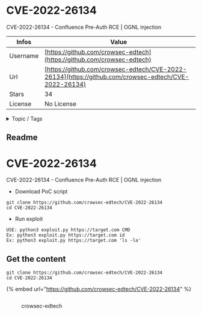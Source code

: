 # CVE-2022-26134

CVE-2022-26134 - Confluence Pre-Auth RCE | OGNL injection

| Infos    | Value                                                              |
| -------- | -------------------------------------------------------------------|
| Username | [https://github.com/crowsec-edtech](https://github.com/crowsec-edtech) |
| Url      | [https://github.com/crowsec-edtech/CVE-2022-26134](https://github.com/crowsec-edtech/CVE-2022-26134)                                               |
| Stars    | 34                                                          |
| License  | No License                                                        |

<details>

<summary>Topic / Tags</summary>



</details>

## Readme

# CVE-2022-26134
CVE-2022-26134 - Confluence Pre-Auth RCE | OGNL injection

- Download PoC script

```
git clone https://github.com/crowsec-edtech/CVE-2022-26134
cd CVE-2022-26134
```

- Run exploit

```
USE: python3 exploit.py https://target.com CMD
Ex: python3 exploit.py https://target.com id
Ex: python3 exploit.py https://target.com 'ls -la'

```


## Get the content

```
git clone https://github.com/crowsec-edtech/CVE-2022-26134
cd CVE-2022-26134
```

{% embed url="https://github.com/crowsec-edtech/CVE-2022-26134" %}

<figure><img src="https://avatars.githubusercontent.com/u/97851186?v=4" alt=""><figcaption><p>crowsec-edtech</p></figcaption></figure>
